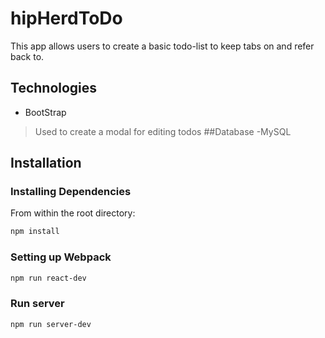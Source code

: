 # hipHerdToDo
This app allows users to create a basic todo-list to keep tabs on and refer back to.

## Technologies
- BootStrap
>Used to create a modal for editing todos
##Database
-MySQL

## Installation

### Installing Dependencies
From within the root directory:

```sh
npm install
```
### Setting up Webpack

```sh
npm run react-dev
```

### Run server
```sh
npm run server-dev
```

